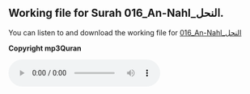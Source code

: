 
## Working file for Surah 016_An-Nahl_النحل.

You can listen to and download the working file for [016_An-Nahl_النحل](https://server13.mp3quran.net/husr/016.mp3)

**Copyright mp3Quran**

<audio controls src="https://server13.mp3quran.net/husr/016.mp3"></audio>

